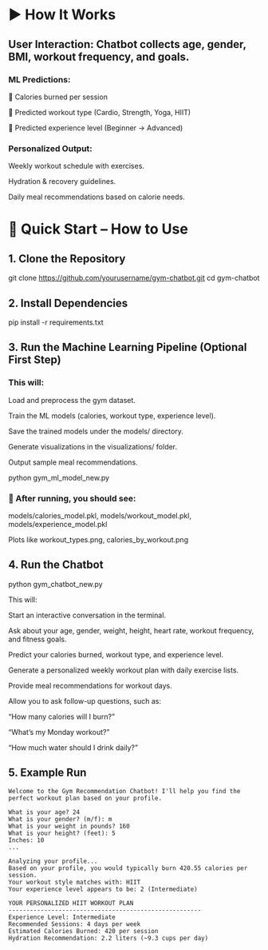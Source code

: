 # ▶️ How It Works

## User Interaction: Chatbot collects age, gender, BMI, workout frequency, and goals.

### ML Predictions:

🔹 Calories burned per session

🔹 Predicted workout type (Cardio, Strength, Yoga, HIIT)

🔹 Predicted experience level (Beginner → Advanced)

### Personalized Output:

Weekly workout schedule with exercises.

Hydration & recovery guidelines.

Daily meal recommendations based on calorie needs.

# 🏃 Quick Start – How to Use
## 1. Clone the Repository
git clone https://github.com/yourusername/gym-chatbot.git
cd gym-chatbot

## 2. Install Dependencies
pip install -r requirements.txt

## 3. Run the Machine Learning Pipeline (Optional First Step)

### This will:

Load and preprocess the gym dataset.

Train the ML models (calories, workout type, experience level).

Save the trained models under the models/ directory.

Generate visualizations in the visualizations/ folder.

Output sample meal recommendations.

python gym_ml_model_new.py


### 📂 After running, you should see:

models/calories_model.pkl, models/workout_model.pkl, models/experience_model.pkl

Plots like workout_types.png, calories_by_workout.png

## 4. Run the Chatbot
python gym_chatbot_new.py


This will:

Start an interactive conversation in the terminal.

Ask about your age, gender, weight, height, heart rate, workout frequency, and fitness goals.

Predict your calories burned, workout type, and experience level.

Generate a personalized weekly workout plan with daily exercise lists.

Provide meal recommendations for workout days.

Allow you to ask follow-up questions, such as:

“How many calories will I burn?”

“What’s my Monday workout?”

“How much water should I drink daily?”

## 5. Example Run
```text
Welcome to the Gym Recommendation Chatbot! I'll help you find the perfect workout plan based on your profile.

What is your age? 24
What is your gender? (m/f): m
What is your weight in pounds? 160
What is your height? (feet): 5
Inches: 10
...

Analyzing your profile...
Based on your profile, you would typically burn 420.55 calories per session.
Your workout style matches with: HIIT
Your experience level appears to be: 2 (Intermediate)

YOUR PERSONALIZED HIIT WORKOUT PLAN
------------------------------------------------------
Experience Level: Intermediate
Recommended Sessions: 4 days per week
Estimated Calories Burned: 420 per session
Hydration Recommendation: 2.2 liters (~9.3 cups per day)

